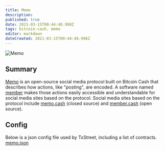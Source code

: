 ```yaml
---
title: Memo
description:
published: true
date: 2021-03-15T00:44:40.998Z
tags: bitcoin-cash, memo
editor: markdown
dateCreated: 2021-03-15T00:44:40.998Z
---
```


![Memo](https://txstreet.com/static/img/singles/house_logos/memo.png)

## Summary

[Memo](https://github.com/memberapp/protocol) is an open-source social media protocol built on Bitcoin Cash that describes how actions, like "posting", are encoded. A software named [member](https://github.com/memberapp/memberapp.github.io) makes those actions easily accessible and understandable for social media sites based on the protocol. Social media sites based on the protocol include [memo.cash](https://memo.cash/) (closed source) and [member.cash](https://member.cash/) (open source).

## Config

Below is a json config file used by TxStreet, including a list of contracts. [memo.json](/bitcoincash/houses/memo.json)
